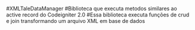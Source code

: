 #XMLTaleDataManager
#Biblioteca que executa metodos similares ao active record do Codeigniter 2.0
#Essa biblioteca executa funções de crud e join transformando um arquivo XML em base de dados